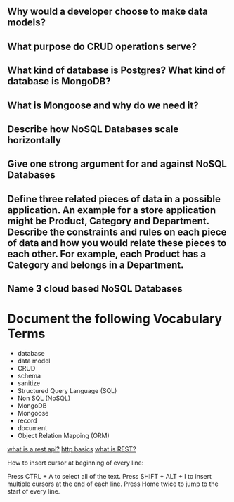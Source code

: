 ## Why would a developer choose to make data models?
## What purpose do CRUD operations serve?
## What kind of database is Postgres? What kind of database is MongoDB?
## What is Mongoose and why do we need it?
## Describe how NoSQL Databases scale horizontally
## Give one strong argument for and against NoSQL Databases
## Define three related pieces of data in a possible application. An example for a store application might be Product, Category and Department. Describe the constraints and rules on each piece of data and how you would relate these pieces to each other. For example, each Product has a Category and belongs in a Department.
## Name 3 cloud based NoSQL Databases


# Document the following Vocabulary Terms

- database
- data model
- CRUD
- schema
- sanitize
- Structured Query Language (SQL)
- Non SQL (NoSQL)
- MongoDB
- Mongoose
- record
- document
- Object Relation Mapping (ORM)

[what is a rest api?](https://www.youtube.com/watch?v=Q-BpqyOT3a8)
[http basics](https://code.tutsplus.com/tutorials/http-the-protocol-every-web-developer-must-know-part-1--net-31177)
[what is REST?](https://restfulapi.net/)

How to insert cursor at beginning of every line:

Press CTRL + A to select all of the text.
Press SHIFT + ALT + I to insert multiple cursors at the end of each line.
Press Home twice to jump to the start of every line.
